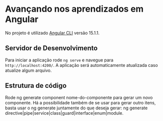 # Avançando nos aprendizados em Angular

No projeto é utilizado [Angular CLI](https://github.com/angular/angular-cli) versão 15.1.1.

## Servidor de Desenvolvimento

Para iniciar a aplicação rode `ng serve` e navegue para `http://localhost:4200/`. 
A aplicação será automaticamente atualizada caso atualize algum arquivo.

## Estrutura de código

Rode ng generate component nome-do-componente para gerar um novo componente. Há a possibilidade também de se usar para gerar outro itens, basta usar o ng generate juntamente do que deseja gerar: ng generate directive|pipe|service|class|guard|interface|enum|module.



